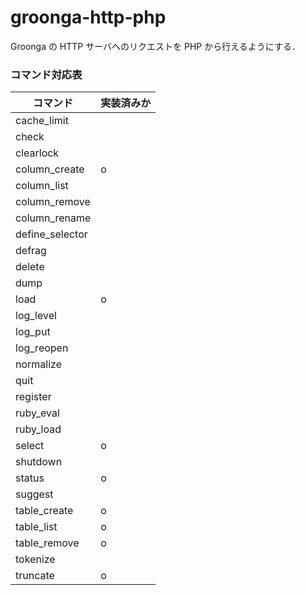 groonga-http-php
================

Groonga の HTTP サーバへのリクエストを PHP から行えるようにする．

### コマンド対応表

| コマンド        | 実装済みか |
|-----------------|------------|
| cache_limit     |            |
| check           |            |
| clearlock       |            |
| column_create   | o          |
| column_list     |            |
| column_remove   |            |
| column_rename   |            |
| define_selector |            |
| defrag          |            |
| delete          |            |
| dump            |            |
| load            | o          |
| log_level       |            |
| log_put         |            |
| log_reopen      |            |
| normalize       |            |
| quit            |            |
| register        |            |
| ruby_eval       |            |
| ruby_load       |            |
| select          | o          |
| shutdown        |            |
| status          | o          |
| suggest         |            |
| table_create    | o          |
| table_list      | o          |
| table_remove    | o          |
| tokenize        |            |
| truncate        | o          |
